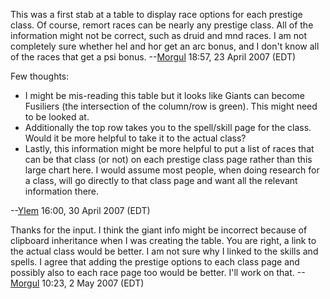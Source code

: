 This was a first stab at a table to display race options for each
prestige class. Of course, remort races can be nearly any prestige
class. All of the information might not be correct, such as druid and
mnd races. I am not completely sure whether hel and hor get an arc
bonus, and I don't know all of the races that get a psi bonus.
--[Morgul](User:Morgul.md "wikilink") 18:57, 23 April 2007 (EDT)

Few thoughts:

-   I might be mis-reading this table but it looks like Giants can
    become Fusiliers (the intersection of the column/row is green). This
    might need to be looked at.
-   Additionally the top row takes you to the spell/skill page for the
    class. Would it be more helpful to take it to the actual class?
-   Lastly, this information might be more helpful to put a list of
    races that can be that class (or not) on each prestige class page
    rather than this large chart here. I would assume most people, when
    doing research for a class, will go directly to that class page and
    want all the relevant information there.

--[Ylem](User:Ylem.md "wikilink") 16:00, 30 April 2007 (EDT)

Thanks for the input. I think the giant info might be incorrect because
of clipboard inheritance when I was creating the table. You are right, a
link to the actual class would be better. I am not sure why I linked to
the skills and spells. I agree that adding the prestige options to each
class page and possibly also to each race page too would be better. I'll
work on that. --[Morgul](User:Morgul.md "wikilink") 10:23, 2 May 2007
(EDT)
